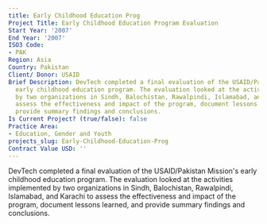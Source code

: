 ```yaml
---
title: Early Childhood Education Prog
Project Title: Early Childhood Education Program Evaluation
Start Year: '2007'
End Year: '2007'
ISO3 Code:
- PAK
Region: Asia
Country: Pakistan
Client/ Donor: USAID
Brief Description: DevTech completed a final evaluation of the USAID/Pakistan Mission's
  early childhood education program. The evaluation looked at the activities implemented
  by two organizations in Sindh, Balochistan, Rawalpindi, Islamabad, and Karachi to
  assess the effectiveness and impact of the program, document lessons learned, and
  provide summary findings and conclusions.
Is Current Project? (true/false): false
Practice Area:
- Education, Gender and Youth
projects_slug: Early-Childhood-Education-Prog
Contract Value USD: ''
---
```


DevTech completed a final evaluation of the USAID/Pakistan Mission's early childhood education program. The evaluation looked at the activities implemented by two organizations in Sindh, Balochistan, Rawalpindi, Islamabad, and Karachi to assess the effectiveness and impact of the program, document lessons learned, and provide summary findings and conclusions.